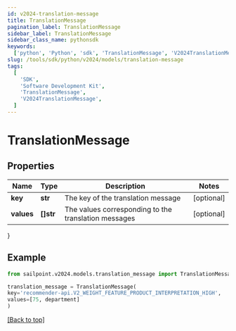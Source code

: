 ```yaml
---
id: v2024-translation-message
title: TranslationMessage
pagination_label: TranslationMessage
sidebar_label: TranslationMessage
sidebar_class_name: pythonsdk
keywords:
  ['python', 'Python', 'sdk', 'TranslationMessage', 'V2024TranslationMessage']
slug: /tools/sdk/python/v2024/models/translation-message
tags:
  [
    'SDK',
    'Software Development Kit',
    'TranslationMessage',
    'V2024TranslationMessage',
  ]
---
```


# TranslationMessage

## Properties

| Name | Type | Description | Notes |
| --- | --- | --- | --- |
| **key** | **str** | The key of the translation message | [optional] |
| **values** | **[]str** | The values corresponding to the translation messages | [optional] |

}

## Example

```python
from sailpoint.v2024.models.translation_message import TranslationMessage

translation_message = TranslationMessage(
key='recommender-api.V2_WEIGHT_FEATURE_PRODUCT_INTERPRETATION_HIGH',
values=[75, department]
)

```

[[Back to top]](#)
